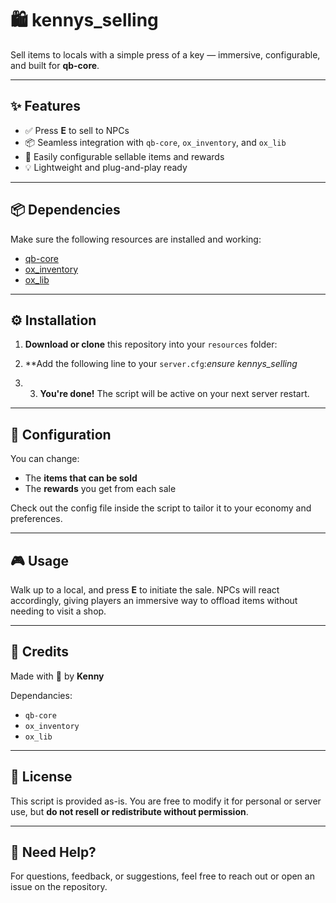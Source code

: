 # 🛍️ kennys_selling

Sell items to locals with a simple press of a key — immersive, configurable, and built for **qb-core**.

---

## ✨ Features

- ✅ Press **E** to sell to NPCs
- 📦 Seamless integration with `qb-core`, `ox_inventory`, and `ox_lib`
- 🔧 Easily configurable sellable items and rewards
- 💡 Lightweight and plug-and-play ready

---

## 📦 Dependencies

Make sure the following resources are installed and working:

- [qb-core](https://github.com/qbcore-framework/qb-core)
- [ox_inventory](https://github.com/overextended/ox_inventory)
- [ox_lib](https://github.com/overextended/ox_lib)

---

## ⚙️ Installation

1. **Download or clone** this repository into your `resources` folder:
2. **Add the following line to your `server.cfg`:*ensure kennys_selling*

3. 3. **You're done!** The script will be active on your next server restart.

---

## 🔁 Configuration

You can change:

- The **items that can be sold**
- The **rewards** you get from each sale

Check out the config file inside the script to tailor it to your economy and preferences.

---

## 🎮 Usage

Walk up to a local, and press **E** to initiate the sale. NPCs will react accordingly, giving players an immersive way to offload items without needing to visit a shop.

---

## 🙌 Credits

Made with 💙 by **Kenny**

Dependancies:
- `qb-core`
- `ox_inventory`
- `ox_lib`

---

## 📜 License

This script is provided as-is. You are free to modify it for personal or server use, but **do not resell or redistribute without permission**.

---

## 💬 Need Help?

For questions, feedback, or suggestions, feel free to reach out or open an issue on the repository.
